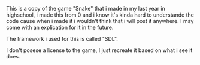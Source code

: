 This is a copy of the game "Snake" that i made in my last year in highschool, i made this from 0 and i know it's kinda hard to understande the code cause when i made it i wouldn't think that i will post it anywhere.
I may come with an explication for it in the future.

The framework i used for this is called "SDL".




I don't posese a license to the game, I just recreate it based on what i see it does.

